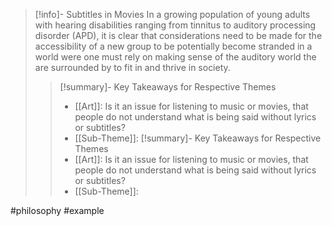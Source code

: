 > [!info]- Subtitles in Movies
> In a growing population of young adults with hearing disabilities ranging from tinnitus to auditory processing disorder (APD), it is clear that considerations need to be made for the accessibility of a new group to be potentially become stranded in a world were one must rely on making sense of the auditory world the are surrounded by to fit in and thrive in society.
> > [!summary]- Key Takeaways for Respective Themes
> > - [[Art]]: Is it an issue for listening to music or movies, that people do not understand what is being said without lyrics or subtitles? 
> > - [[Sub-Theme]]: 
> > [!summary]- Key Takeaways for Respective Themes
> > - [[Art]]: Is it an issue for listening to music or movies, that people do not understand what is being said without lyrics or subtitles? 
> > - [[Sub-Theme]]: 

#philosophy #example 